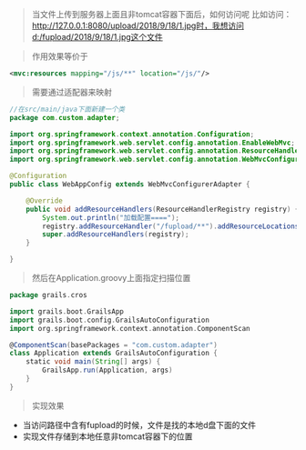 > 当文件上传到服务器上面且非tomcat容器下面后，如何访问呢
比如访问：http://127.0.0.1:8080/upload/2018/9/18/1.jpg时，我想访问d:/fupload/2018/9/18/1.jpg这个文件

> 作用效果等价于
```xml
<mvc:resources mapping="/js/**" location="/js/"/>
```

> 需要通过适配器来映射
```java
//在src/main/java下面新建一个类
package com.custom.adapter;

import org.springframework.context.annotation.Configuration;
import org.springframework.web.servlet.config.annotation.EnableWebMvc;
import org.springframework.web.servlet.config.annotation.ResourceHandlerRegistry;
import org.springframework.web.servlet.config.annotation.WebMvcConfigurerAdapter;

@Configuration
public class WebAppConfig extends WebMvcConfigurerAdapter {

    @Override
    public void addResourceHandlers(ResourceHandlerRegistry registry) {
        System.out.println("加载配置====");
        registry.addResourceHandler("/fupload/**").addResourceLocations("file:d:/fupload/");
        super.addResourceHandlers(registry);
    }

}

```
> 然后在Application.groovy上面指定扫描位置
```groovy
package grails.cros

import grails.boot.GrailsApp
import grails.boot.config.GrailsAutoConfiguration
import org.springframework.context.annotation.ComponentScan

@ComponentScan(basePackages = "com.custom.adapter")
class Application extends GrailsAutoConfiguration {
    static void main(String[] args) {
        GrailsApp.run(Application, args)
    }
}
```

> 实现效果
* 当访问路径中含有fupload的时候，文件是找的本地d盘下面的文件
* 实现文件存储到本地任意非tomcat容器下的位置
